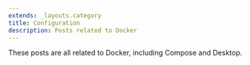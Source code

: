 ```yaml
---
extends: _layouts.category
title: Configuration
description: Posts related to Docker
---
```


These posts are all related to Docker, including Compose and Desktop.
